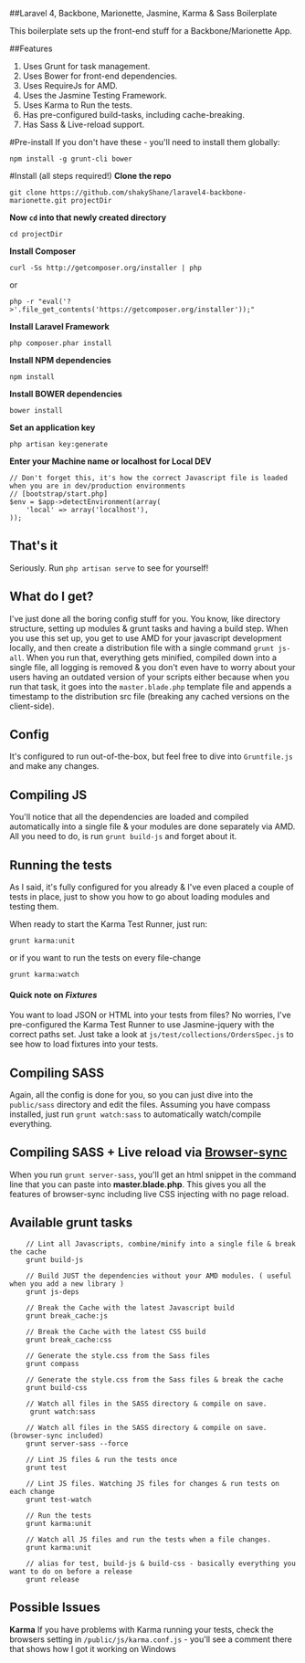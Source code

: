 ##Laravel 4, Backbone, Marionette, Jasmine, Karma & Sass Boilerplate

This boilerplate sets up the front-end stuff for a Backbone/Marionette App.

##Features
1. Uses Grunt for task management.
2. Uses Bower for front-end dependencies.
3. Uses RequireJs for AMD.
4. Uses the Jasmine Testing Framework.
5. Uses Karma to Run the tests.
6. Has pre-configured build-tasks, including cache-breaking.
7. Has Sass & Live-reload support.

#Pre-install
If you don't have these - you'll need to install them globally:

    npm install -g grunt-cli bower

#Install (all steps required!)
**Clone the repo**

    git clone https://github.com/shakyShane/laravel4-backbone-marionette.git projectDir

**Now `cd` into that newly created directory**

    cd projectDir

**Install Composer**

    curl -Ss http://getcomposer.org/installer | php

or

    php -r "eval('?>'.file_get_contents('https://getcomposer.org/installer'));"

**Install Laravel Framework**

    php composer.phar install

**Install NPM dependencies**

    npm install

**Install BOWER dependencies**

    bower install

**Set an application key**

    php artisan key:generate

**Enter your Machine name or localhost for Local DEV**


    // Don't forget this, it's how the correct Javascript file is loaded when you are in dev/production environments
    // [bootstrap/start.php]
    $env = $app->detectEnvironment(array(
    	'local' => array('localhost'),
    ));

## That's it
Seriously. Run `php artisan serve` to see for yourself!

## What do I get?
I've just done all the boring config stuff for you. You know, like directory structure, setting up modules & grunt tasks and having a build step.
When you use this set up, you get to use AMD for your javascript development locally, and then create a distribution file with a single command `grunt js-all`. When you run that, everything gets minified, compiled
 down into a single file, all logging is removed & you don't even have to worry about your users having an outdated version of your scripts either because when you run that task, it goes into the
  `master.blade.php` template file and appends a timestamp to the distribution src file (breaking any cached versions on the client-side).

## Config
It's configured to run out-of-the-box, but feel free to dive into `Gruntfile.js` and make any changes.

## Compiling JS
You'll notice that all the dependencies are loaded and compiled automatically into a single file & your modules are done separately via AMD. All you need
to do, is run `grunt build-js` and forget about it.

## Running the tests
As I said, it's fully configured for you already & I've even placed a couple of tests in place, just to show you how to go about loading
modules and testing them.

When ready to start the Karma Test Runner, just run:

    grunt karma:unit

or if you want to run the tests on every file-change

    grunt karma:watch


#### Quick note on *Fixtures*
You want to load JSON or HTML into your tests from files? No worries, I've pre-configured the Karma Test Runner to use Jasmine-jquery with the correct paths set.
Just take a look at `js/test/collections/OrdersSpec.js` to see how to load fixtures into your tests.


## Compiling SASS
Again, all the config is done for you, so you can just dive into the `public/sass` directory and edit the files. Assuming you have compass installed, just run `grunt watch:sass` to automatically watch/compile everything.

## Compiling SASS + Live reload via [Browser-sync](https://github.com/shakyShane/grunt-browser-sync)
When you run `grunt server-sass`, you'll get an html snippet in the command line that you can paste into **master.blade.php**. This gives you all
the features of browser-sync including live CSS injecting with no page reload.

## Available grunt tasks

```language-js
    // Lint all Javascripts, combine/minify into a single file & break the cache
    grunt build-js

    // Build JUST the dependencies without your AMD modules. ( useful when you add a new library )
    grunt js-deps

    // Break the Cache with the latest Javascript build
    grunt break_cache:js

    // Break the Cache with the latest CSS build
    grunt break_cache:css

    // Generate the style.css from the Sass files
    grunt compass

    // Generate the style.css from the Sass files & break the cache
    grunt build-css

    // Watch all files in the SASS directory & compile on save.
     grunt watch:sass

    // Watch all files in the SASS directory & compile on save. (browser-sync included)
    grunt server-sass --force

    // Lint JS files & run the tests once
    grunt test

    // Lint JS files. Watching JS files for changes & run tests on each change
    grunt test-watch

    // Run the tests
    grunt karma:unit

    // Watch all JS files and run the tests when a file changes.
    grunt karma:unit

    // alias for test, build-js & build-css - basically everything you want to do on before a release
    grunt release
```

## Possible Issues

**Karma**
If you have problems with Karma running your tests, check the browsers setting in `/public/js/karma.conf.js` - you'll see a comment there that shows how I got it working on Windows


